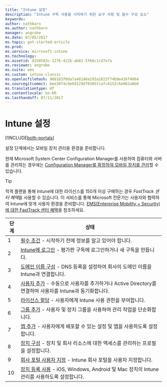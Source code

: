 ```yaml
---
title: "Intune 설정"
description: "Intune 구독 사용을 시작하기 위한 요구 사항 및 필수 구성 요소"
keywords: 
author: nathbarn
ms.author: nathbarn
manager: angrobe
ms.date: 07/05/2017
ms.topic: get-started-article
ms.prod: 
ms.service: microsoft-intune
ms.technology: 
ms.assetid: d158503c-1276-422b-ab81-5f66c1cd7e7a
ms.reviewer: angrobe
ms.suite: ems
ms.custom: intune-classic
ms.openlocfilehash: 966183f0da7a48148a193a1823f74b9e416f4004
ms.sourcegitcommit: bee30f4c9e04129d70305fcafc4152c6e062a8b0
ms.translationtype: HT
ms.contentlocale: ko-KR
ms.lasthandoff: 07/11/2017
---
```

# <a name="set-up-intune"></a>Intune 설정

[!INCLUDE[both-portals](./includes/note-for-both-portals.md)]

설정 단계에서는 모바일 장치 관리용 환경을 준비합니다.  

현재 Microsoft System Center Configuration Manager를 사용하여 컴퓨터와 서버를 관리하는 경우에는 [Configuration Manager를 확장하여 모바일 장치를 관리](https://docs.microsoft.com/sccm/mdm/understand/choose-between-standalone-intune-and-hybrid-mobile-device-management)할 수 있습니다.

>[!TIP]
>적격 플랜을 통해 Intune에 대한 라이선스를 150개 이상 구매하는 경우 *FastTrack 센터 혜택*을 사용할 수 있습니다. 이 서비스를 통해 Microsoft 전문가는 사용자와 협력하여 Intune에 맞게 사용자 환경을 준비합니다. [EMS(Enterprise Mobility + Security)에 대한 FastTrack 센터 혜택](https://docs.microsoft.com/enterprise-mobility-security/Solutions/enterprise-mobility-fasttrack-program)을 참조하세요.

| 단계 | 상태  |
| ------------- |-------------|
| 1  | [필수 조건](supported-devices-browsers.md) - 시작하기 전에 정보를 알고 있어야 합니다.|
| 2 |  [Intune에 로그인](account-sign-up.md) - 평가판 구독에 로그인하거나 새 구독을 만듭니다. |  
| 3 | [도메인 이름 구성](custom-domain-name-configure.md) - DNS 등록을 설정하여 회사의 도메인 이름을 Intune과 연결합니다.  |
| 4 | [사용자 추가](users-add.md) - 수동으로 사용자를 추가하거나 Active Directory를 연결하여 사용자를 Intune과 동기화합니다.  |
| 5 | [라이선스 할당](licenses-assign.md) - 사용자에게 Intune 사용 권한을 부여합니다.|
| 6 |  [그룹 추가](groups-add.md) - 사용자 및 장치 그룹을 사용하여 관리 작업을 단순화합니다. |
| 7 | [앱 추가](apps-add.md) - 사용자에게 배포할 수 있는 설정 및 앱을 사용하도록 설정합니다. |
| 8 | [장치 구성](device-profiles.md) - 장치 및 회사 리소스에 대한 액세스를 관리하는 프로필을 설정합니다. |
| 9 | [회사 포털 사용자 지정](company-portal-app.md) - Intune 회사 포털을 사용자 지정합니다.   |
| 10 | [장치 등록 사용](mdm-authority-set.md) - iOS, Windows, Android 및 Mac 장치의 Intune 관리를 사용하도록 설정합니다. |
